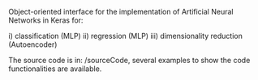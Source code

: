 Object-oriented interface for the implementation of Artificial Neural Networks in Keras for:

i)      classification (MLP)
ii)     regression (MLP)
iii)    dimensionality reduction (Autoencoder)

The source code is in: /sourceCode, several examples to show the code functionalities are available.